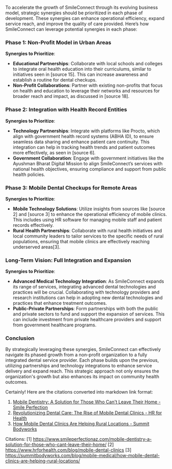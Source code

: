 To accelerate the growth of SmileConnect through its evolving business model, strategic synergies should be prioritized in each phase of development. These synergies can enhance operational efficiency, expand service reach, and improve the quality of care provided. Here’s how SmileConnect can leverage potential synergies in each phase:

### Phase 1: Non-Profit Model in Urban Areas

**Synergies to Prioritize**:
- **Educational Partnerships**: Collaborate with local schools and colleges to integrate oral health education into their curriculums, similar to initiatives seen in [source 15]. This can increase awareness and establish a routine for dental checkups.
- **Non-Profit Collaborations**: Partner with existing non-profits that focus on health and education to leverage their networks and resources for broader reach and impact, as discussed in [source 18].

### Phase 2: Integration with Health Record Entities

**Synergies to Prioritize**:
- **Technology Partnerships**: Integrate with platforms like Procto, which align with government health record systems (ABHA ID), to ensure seamless data sharing and enhance patient care continuity. This integration can help in tracking health trends and patient outcomes more effectively, as seen in [source 6].
- **Government Collaboration**: Engage with government initiatives like the Ayushman Bharat Digital Mission to align SmileConnect’s services with national health objectives, ensuring compliance and support from public health policies.

### Phase 3: Mobile Dental Checkups for Remote Areas

**Synergies to Prioritize**:
- **Mobile Technology Solutions**: Utilize insights from sources like [source 2] and [source 3] to enhance the operational efficiency of mobile clinics. This includes using HR software for managing mobile staff and patient records effectively.
- **Rural Health Partnerships**: Collaborate with rural health initiatives and local community leaders to tailor services to the specific needs of rural populations, ensuring that mobile clinics are effectively reaching underserved areas[3].

### Long-Term Vision: Full Integration and Expansion

**Synergies to Prioritize**:
- **Advanced Medical Technology Integration**: As SmileConnect expands its range of services, integrating advanced dental technologies and practices will be crucial. Collaborating with technology providers and research institutions can help in adopting new dental technologies and practices that enhance treatment outcomes.
- **Public-Private Partnerships**: Form partnerships with both the public and private sectors to fund and support the expansion of services. This can include investment from private healthcare providers and support from government healthcare programs.

### Conclusion

By strategically leveraging these synergies, SmileConnect can effectively navigate its phased growth from a non-profit organization to a fully integrated dental service provider. Each phase builds upon the previous, utilizing partnerships and technology integrations to enhance service delivery and expand reach. This strategic approach not only ensures the organization's growth but also enhances its impact on community health outcomes.

Certainly! Here are the citations converted into markdown link format:

1. [Mobile Dentistry: A Solution for Those Who Can't Leave Their Home - Smile Perfection](https://www.smileperfectionaz.com/mobile-dentistry-a-solution-for-those-who-cant-leave-their-home/)
2. [Revolutionizing Dental Care: The Rise of Mobile Dental Clinics - HR for Health](https://www.hrforhealth.com/blog/mobile-dental-clinics)
3. [How Mobile Dental Clinics Are Helping Rural Locations - Summit Bodyworks](https://summitbodyworks.com/blog/mobile-medical/how-mobile-dental-clinics-are-helping-rural-locations/)

Citations:
[1] https://www.smileperfectionaz.com/mobile-dentistry-a-solution-for-those-who-cant-leave-their-home/
[2] https://www.hrforhealth.com/blog/mobile-dental-clinics
[3] https://summitbodyworks.com/blog/mobile-medical/how-mobile-dental-clinics-are-helping-rural-locations/